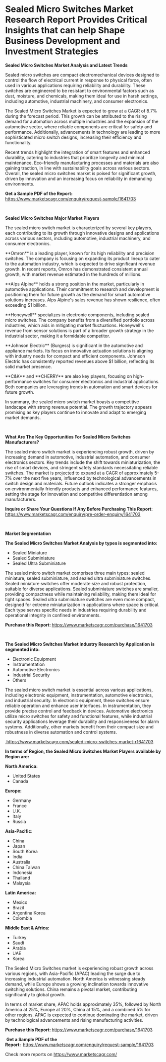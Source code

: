 <p><h1>Sealed Micro Switches Market Research Report Provides Critical Insights that can help Shape Business Development and Investment Strategies</h1></p><p><strong>Sealed Micro Switches Market Analysis and Latest Trends</strong></p>
<p><p>Sealed micro switches are compact electromechanical devices designed to control the flow of electrical current in response to physical force, often used in various applications requiring reliability and durability. These switches are engineered to be resistant to environmental factors such as dust, moisture, and chemicals, making them ideal for use in harsh settings, including automotive, industrial machinery, and consumer electronics.</p><p>The Sealed Micro Switches Market is expected to grow at a CAGR of 8.7% during the forecast period. This growth can be attributed to the rising demand for automation across multiple industries and the expansion of the automotive sector, where reliable components are critical for safety and performance. Additionally, advancements in technology are leading to more sophisticated micro switch designs, increasing their efficiency and functionality.</p><p>Recent trends highlight the integration of smart features and enhanced durability, catering to industries that prioritize longevity and minimal maintenance. Eco-friendly manufacturing processes and materials are also gaining traction, in line with sustainability goals across various sectors. Overall, the sealed micro switches market is poised for significant growth, driven by innovation and an increasing focus on reliability in demanding environments.</p></p>
<p><strong>Get a Sample PDF of the Report:&nbsp;</strong> <a href="https://www.marketscagr.com/enquiry/request-sample/1641703?utm_campaign=3189&utm_medium=2&utm_source=Github&utm_content=ia&utm_term=06042025&utm_id=sealed-micro-switches">https://www.marketscagr.com/enquiry/request-sample/1641703</a></p>
<p>&nbsp;</p>
<p><strong>Sealed Micro Switches Major Market Players</strong></p>
<p><p>The sealed micro switch market is characterized by several key players, each contributing to its growth through innovative designs and applications across various sectors, including automotive, industrial machinery, and consumer electronics.</p><p>**Omron** is a leading player, known for its high reliability and precision switches. The company is focusing on expanding its product lineup to cater to the automation industry, which is expected to drive significant revenue growth. In recent reports, Omron has demonstrated consistent annual growth, with market revenue estimated in the hundreds of millions.</p><p>**Alps Alpine** holds a strong position in the market, particularly in automotive applications. Their commitment to research and development is positioning them for future growth as the demand for smart automotive solutions increases. Alps Alpine's sales revenue has shown resilience, often exceeding $1 billion.</p><p>**Honeywell** specializes in electronic components, including sealed micro switches. The company benefits from a diversified portfolio across industries, which aids in mitigating market fluctuations. Honeywell's revenue from sensor solutions is part of a broader growth strategy in the industrial sector, making it a formidable competitor.</p><p>**Johnson Electric** (Burgess) is significant in the automotive and appliance markets. Its focus on innovative actuation solutions is aligning with industry needs for compact and efficient components. Johnson Electric has consistently reported revenues above $1 billion, reflecting its solid market presence.</p><p>**C&K** and **CHERRY** are also key players, focusing on high-performance switches for consumer electronics and industrial applications. Both companies are leveraging trends in automation and smart devices for future growth.</p><p>In summary, the sealed micro switch market boasts a competitive landscape with strong revenue potential. The growth trajectory appears promising as key players continue to innovate and adapt to emerging market demands.</p></p>
<p>&nbsp;</p>
<p><strong>What Are The Key Opportunities For Sealed Micro Switches Manufacturers?</strong></p>
<p><p>The sealed micro switch market is experiencing robust growth, driven by increasing demand in automotive, industrial automation, and consumer electronics sectors. Key trends include the shift towards miniaturization, the rise of smart devices, and stringent safety standards necessitating reliable switches. The market is projected to expand at a CAGR of approximately 5-7% over the next five years, influenced by technological advancements in switch design and materials. Future outlook indicates a stronger emphasis on environmentally friendly products and enhanced performance features, setting the stage for innovation and competitive differentiation among manufacturers.</p></p>
<p><strong>Inquire or Share Your Questions If Any Before Purchasing This Report:</strong> <a href="https://www.marketscagr.com/enquiry/pre-order-enquiry/1641703?utm_campaign=3189&utm_medium=2&utm_source=Github&utm_content=ia&utm_term=06042025&utm_id=sealed-micro-switches">https://www.marketscagr.com/enquiry/pre-order-enquiry/1641703</a></p>
<p>&nbsp;</p>
<p><strong>Market Segmentation</strong></p>
<p><strong>The Sealed Micro Switches Market Analysis by types is segmented into:</strong></p>
<p><ul><li>Sealed Miniature</li><li>Sealed Subminiature</li><li>Sealed Ultra Subminiature</li></ul></p>
<p><p>The sealed micro switch market comprises three main types: sealed miniature, sealed subminiature, and sealed ultra subminiature switches. Sealed miniature switches offer moderate size and robust protection, suitable for diverse applications. Sealed subminiature switches are smaller, providing compactness while maintaining reliability, making them ideal for tight spaces. Sealed ultra subminiature switches are even more compact, designed for extreme miniaturization in applications where space is critical. Each type serves specific needs in industries requiring durability and operational integrity in confined environments.</p></p>
<p><strong>Purchase this Report:&nbsp;</strong><a href="https://www.marketscagr.com/purchase/1641703?utm_campaign=3189&utm_medium=2&utm_source=Github&utm_content=ia&utm_term=06042025&utm_id=sealed-micro-switches">https://www.marketscagr.com/purchase/1641703</a></p>
<p>&nbsp;</p>
<p><strong>The Sealed Micro Switches Market Industry Research by Application is segmented into:</strong></p>
<p><ul><li>Electronic Equipment</li><li>Instrumentation</li><li>Automotive Electronics</li><li>Industrial Security</li><li>Others</li></ul></p>
<p><p>The sealed micro switch market is essential across various applications, including electronic equipment, instrumentation, automotive electronics, and industrial security. In electronic equipment, these switches ensure reliable operation and enhance user interfaces. In instrumentation, they provide precise control and feedback in devices. Automotive electronics utilize micro switches for safety and functional features, while industrial security applications leverage their durability and responsiveness for alarm systems. Additionally, other markets benefit from their compact size and robustness in diverse automation and control systems.</p></p>
<p><a href="https://www.marketscagr.com/sealed-micro-switches-market-r1641703?utm_campaign=3189&utm_medium=2&utm_source=Github&utm_content=ia&utm_term=06042025&utm_id=sealed-micro-switches">&nbsp;https://www.marketscagr.com/sealed-micro-switches-market-r1641703</a></p>
<p><strong>In terms of Region, the Sealed Micro Switches Market Players available by Region are:</strong></p>
<p>
    <p> <strong> North America: </strong>
        <ul>
            <li>United States</li>
            <li>Canada</li>
        </ul>
        </p> 
    <p> <strong> Europe: </strong>
        <ul>
            <li>Germany</li>
            <li>France</li>
            <li>U.K.</li>
            <li>Italy</li>
            <li>Russia</li>
        </ul>
        </p> 
    <p> <strong> Asia-Pacific: </strong>
        <ul>
            <li>China</li>
            <li>Japan</li>
            <li>South Korea</li>
            <li>India</li>
            <li>Australia</li>
            <li>China Taiwan</li>
            <li>Indonesia</li>
            <li>Thailand</li>
            <li>Malaysia</li>
        </ul>
        </p> 
    <p> <strong> Latin America: </strong>
        <ul>
            <li>Mexico</li>
            <li>Brazil</li>
            <li>Argentina Korea</li>
            <li>Colombia</li>
        </ul>
        </p> 
    <p> <strong> Middle East & Africa: </strong>
        <ul>
            <li>Turkey</li>
            <li>Saudi</li>
            <li>Arabia</li>
            <li>UAE</li>
            <li>Korea</li>
        </ul>
    </p>
    </p>
<p><p>The Sealed Micro Switches market is experiencing robust growth across various regions, with Asia-Pacific (APAC) leading the surge due to increasing industrial automation. North America is witnessing steady demand, while Europe shows a growing inclination towards innovative switching solutions. China remains a pivotal market, contributing significantly to global growth. </p><p>In terms of market share, APAC holds approximately 35%, followed by North America at 25%, Europe at 20%, China at 15%, and a combined 5% for other regions. APAC is expected to continue dominating the market, driven by technological advancements and rising manufacturing activities.</p></p>
<p><strong>Purchase this Report: </strong><a href="https://www.marketscagr.com/purchase/1641703?utm_campaign=3189&utm_medium=2&utm_source=Github&utm_content=ia&utm_term=06042025&utm_id=sealed-micro-switches">https://www.marketscagr.com/purchase/1641703</a></p>
<p>&nbsp;<strong>Get a Sample PDF of the Report:&nbsp;&nbsp;</strong><a href="https://www.marketscagr.com/enquiry/request-sample/1641703?utm_campaign=3189&utm_medium=2&utm_source=Github&utm_content=ia&utm_term=06042025&utm_id=sealed-micro-switches">https://www.marketscagr.com/enquiry/request-sample/1641703</a></p>
<p><strong></strong></p>
<p>Check more reports on <a href="https://www.marketscagr.com/?utm_campaign=3189&utm_medium=2&utm_source=Github&utm_content=ia&utm_term=06042025&utm_id=sealed-micro-switches">https://www.marketscagr.com/</a></p>